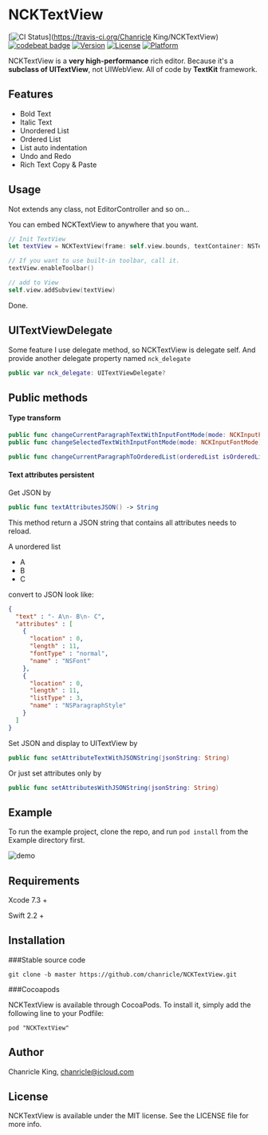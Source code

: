 # NCKTextView

[![CI Status](https://travis-ci.org/chanricle/NCKTextView.svg?branch=master)](https://travis-ci.org/Chanricle King/NCKTextView)
[![codebeat badge](https://codebeat.co/badges/2889cc4f-85ed-4c14-b761-943a5bce2f8e)](https://codebeat.co/projects/github-com-chanricle-ncktextview)
[![Version](https://img.shields.io/cocoapods/v/NCKTextView.svg?style=flat)](http://cocoapods.org/pods/NCKTextView)
[![License](https://img.shields.io/cocoapods/l/NCKTextView.svg?style=flat)](http://cocoapods.org/pods/NCKTextView)
[![Platform](https://img.shields.io/cocoapods/p/NCKTextView.svg?style=flat)](http://cocoapods.org/pods/NCKTextView)

NCKTextView is a **very high-performance** rich editor. Because it's a **subclass of UITextView**, not UIWebView. All of code by **TextKit** framework.

## Features

* Bold Text
* Italic Text
* Unordered List
* Ordered List
* List auto indentation
* Undo and Redo
* Rich Text Copy & Paste

## Usage
Not extends any class, not EditorController and so on...

You can embed NCKTextView to anywhere that you want.

```swift
// Init TextView
let textView = NCKTextView(frame: self.view.bounds, textContainer: NSTextContainer())

// If you want to use built-in toolbar, call it.
textView.enableToolbar()

// add to View
self.view.addSubview(textView)
```

Done.

## UITextViewDelegate

Some feature I use delegate method, so NCKTextView is delegate self. And provide another delegate property named `nck_delegate`

```swift
public var nck_delegate: UITextViewDelegate?
```

## Public methods
#### Type transform

```swift
public func changeCurrentParagraphTextWithInputFontMode(mode: NCKInputFontMode)
public func changeSelectedTextWithInputFontMode(mode: NCKInputFontMode)

public func changeCurrentParagraphToOrderedList(orderedList isOrderedList: Bool, listPrefix: String)
```

#### Text attributes persistent

Get JSON by
```swift
public func textAttributesJSON() -> String
```

This method return a JSON string that contains all attributes needs to reload.

A unordered list 
- A
- B
- C

convert to JSON look like:

```json
{
  "text" : "- A\n- B\n- C",
  "attributes" : [
    {
      "location" : 0,
      "length" : 11,
      "fontType" : "normal",
      "name" : "NSFont"
    },
    {
      "location" : 0,
      "length" : 11,
      "listType" : 3,
      "name" : "NSParagraphStyle"
    }
  ]
}
```

Set JSON and display to UITextView by
```swift
public func setAttributeTextWithJSONString(jsonString: String)
```

Or just set attributes only by
```swift
public func setAttributesWithJSONString(jsonString: String)
```

## Example

To run the example project, clone the repo, and run `pod install` from the Example directory first.

![demo](https://github.com/chanricle/CKTextView/blob/develop/demo.gif?raw=true)

## Requirements

Xcode 7.3 +

Swift 2.2 +

## Installation

###Stable source code

```
git clone -b master https://github.com/chanricle/NCKTextView.git
```

###Cocoapods

NCKTextView is available through CocoaPods. To install it, simply add the following line to your Podfile:

```
pod "NCKTextView"
```

## Author

Chanricle King, chanricle@icloud.com

## License

NCKTextView is available under the MIT license. See the LICENSE file for more info.
